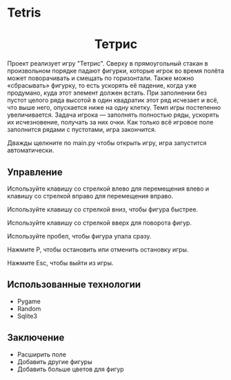 # Tetris
<h1 align="center">Тетрис</h1>
Проект реализует игру "Тетрис". Сверху в прямоугольный стакан в произвольном порядке падают фигурки, которые игрок во время полёта может поворачивать и смещать по горизонтали. Также можно «сбрасывать» фигурку, то есть ускорять её падение, когда уже продумано, куда этот элемент должен встать. При заполнении без пустот целого ряда высотой в один квадратик этот ряд исчезает и всё, что выше него, опускается ниже на одну клетку. Темп игры постепенно увеличивается. Задача игрока — заполнять полностью ряды, ускорять их исчезновение, получать за них очки. Как только всё игровое поле заполнится рядами с пустотами, игра закончится.

Дважды щелкните по main.py чтобы открыть игру, игра запустится автоматически.

## Управление

Используйте клавишу со стрелкой влево для перемещения влево и клавишу со стрелкой вправо для перемещения вправо.</p>
Используйте клавишу со стрелкой вниз, чтобы фигура быстрее.</p>
Используйте клавишу со стрелкой вверх для поворота фигур.</p>
Используйте пробел, чтобы фигура упала сразу.</p>
Нажмите P, чтобы остановить или отменить остановку игры.</p>
Нажмите Esc, чтобы выйти из игры.


## Использованные технологии



- Pygame
- Random
- Sqlite3
## Заключение


- Расширить поле
- Добавить другие фигуры
- Добавить больше цветов для фигур
